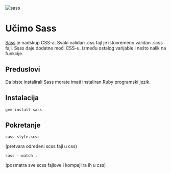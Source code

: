![sass](http://sass-lang.com/assets/img/logos/logo-b6e1ef6e.svg)

# Učimo Sass

[Sass](http://sass-lang.com/) je nadskup CSS-a. Svaki validan .css fajl je istovremeno validan .scss fajl. Sass daje dodatne moći CSS-u, između ostalog varijable i nešto nalik na funkcije.

## Preduslovi

Da biste instalirali Sass morate imati instaliran Ruby programski jezik.


## Instalacija
```
gem install sass
```

## Pokretanje 
```
sass style.scss
```
(pretvara određeni scss fajl u css)

```
sass --watch .
```
(posmatra sve scss fajlove i kompajlira ih u css)
